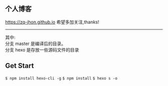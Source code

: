 ## 个人博客
<a href="https://zq-jhon.github.io" >https://zq-jhon.github.io</a> 
希望多加关注,thanks!
<hr/>
其中: 
<br>
分支 master 是编译后的目录。
<br>
分支 hexo 是存放一些源码文件的目录

## Get Start
`$ npm install hexo-cli -g`
`$ npm install`
`$ hexo s -o`